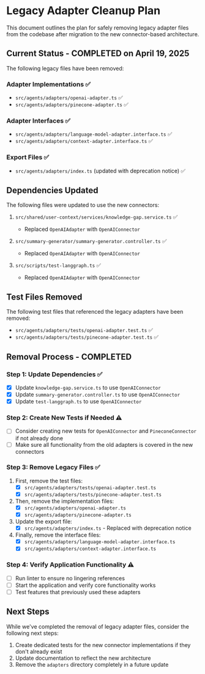 # Legacy Adapter Cleanup Plan

This document outlines the plan for safely removing legacy adapter files from the codebase after migration to the new connector-based architecture.

## Current Status - COMPLETED on April 19, 2025

The following legacy files have been removed:

### Adapter Implementations ✅
- `src/agents/adapters/openai-adapter.ts` ✅
- `src/agents/adapters/pinecone-adapter.ts` ✅

### Adapter Interfaces ✅
- `src/agents/adapters/language-model-adapter.interface.ts` ✅
- `src/agents/adapters/context-adapter.interface.ts` ✅

### Export Files ✅
- `src/agents/adapters/index.ts` (updated with deprecation notice) ✅

## Dependencies Updated

The following files were updated to use the new connectors:

1. `src/shared/user-context/services/knowledge-gap.service.ts` ✅
   - Replaced `OpenAIAdapter` with `OpenAIConnector`

2. `src/summary-generator/summary-generator.controller.ts` ✅
   - Replaced `OpenAIAdapter` with `OpenAIConnector`

3. `src/scripts/test-langgraph.ts` ✅
   - Replaced `OpenAIAdapter` with `OpenAIConnector`

## Test Files Removed

The following test files that referenced the legacy adapters have been removed:

- `src/agents/adapters/tests/openai-adapter.test.ts` ✅
- `src/agents/adapters/tests/pinecone-adapter.test.ts` ✅

## Removal Process - COMPLETED

### Step 1: Update Dependencies ✅

- [x] Update `knowledge-gap.service.ts` to use `OpenAIConnector`
- [x] Update `summary-generator.controller.ts` to use `OpenAIConnector`
- [x] Update `test-langgraph.ts` to use `OpenAIConnector`

### Step 2: Create New Tests if Needed ⚠️

- [ ] Consider creating new tests for `OpenAIConnector` and `PineconeConnector` if not already done
- [ ] Make sure all functionality from the old adapters is covered in the new connectors

### Step 3: Remove Legacy Files ✅

1. First, remove the test files:
   - [x] `src/agents/adapters/tests/openai-adapter.test.ts`
   - [x] `src/agents/adapters/tests/pinecone-adapter.test.ts`

2. Then, remove the implementation files:
   - [x] `src/agents/adapters/openai-adapter.ts`
   - [x] `src/agents/adapters/pinecone-adapter.ts`

3. Update the export file:
   - [x] `src/agents/adapters/index.ts` - Replaced with deprecation notice

4. Finally, remove the interface files:
   - [x] `src/agents/adapters/language-model-adapter.interface.ts`
   - [x] `src/agents/adapters/context-adapter.interface.ts`

### Step 4: Verify Application Functionality ⚠️

- [ ] Run linter to ensure no lingering references
- [ ] Start the application and verify core functionality works
- [ ] Test features that previously used these adapters

## Next Steps

While we've completed the removal of legacy adapter files, consider the following next steps:

1. Create dedicated tests for the new connector implementations if they don't already exist
2. Update documentation to reflect the new architecture
3. Remove the `adapters` directory completely in a future update 